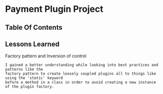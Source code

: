 # Payment Plugin Project

## Table Of Contents


## Lessons Learned 
Factory pattern and Inversion of control
```
I gained a better understanding while looking into best practices and patterns like the 
factory pattern to create loosely coupled plugins all to things like using the 'static' keyword
before a method in a class in order to avoid creating a new instance of the plugin factory.
```
